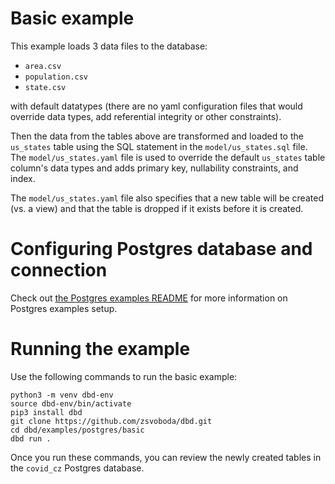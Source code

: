 # Basic example
This example loads 3 data files to the database:

* `area.csv` 
* `population.csv`
* `state.csv`

with default datatypes (there are no yaml configuration files that would override data types, add 
referential integrity or other constraints). 

Then the data from the tables above are transformed and loaded to the `us_states` table using the 
SQL statement in the `model/us_states.sql` file. The `model/us_states.yaml` file is used to override 
the default `us_states` table column's data types and adds primary key, nullability constraints, 
and index.

The `model/us_states.yaml` file also specifies that a new table will be created (vs. a view) and that
the table is dropped if it exists before it is created.

# Configuring Postgres database and connection
Check out [the Postgres examples README](../README.md) for more information on Postgres examples setup. 

# Running the example
Use the following commands to run the basic example:

```shell
python3 -m venv dbd-env
source dbd-env/bin/activate
pip3 install dbd
git clone https://github.com/zsvoboda/dbd.git
cd dbd/examples/postgres/basic
dbd run . 
```

Once you run these commands, you can review the newly created tables in the `covid_cz` Postgres database.
